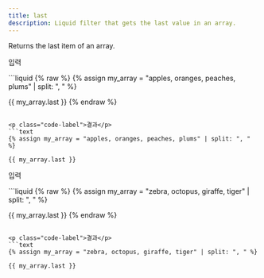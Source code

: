 ```yaml
---
title: last
description: Liquid filter that gets the last value in an array.
---
```


Returns the last item of an array.

<p class="code-label">입력</p>
```liquid
{% raw %}
{% assign my_array = "apples, oranges, peaches, plums" | split: ", " %}

{{ my_array.last }}
{% endraw %}
```

<p class="code-label">결과</p>
```text
{% assign my_array = "apples, oranges, peaches, plums" | split: ", " %}

{{ my_array.last }}
```

<p class="code-label">입력</p>
```liquid
{% raw %}
{% assign my_array = "zebra, octopus, giraffe, tiger" | split: ", " %}

{{ my_array.last }}
{% endraw %}
```

<p class="code-label">결과</p>
```text
{% assign my_array = "zebra, octopus, giraffe, tiger" | split: ", " %}

{{ my_array.last }}
```
